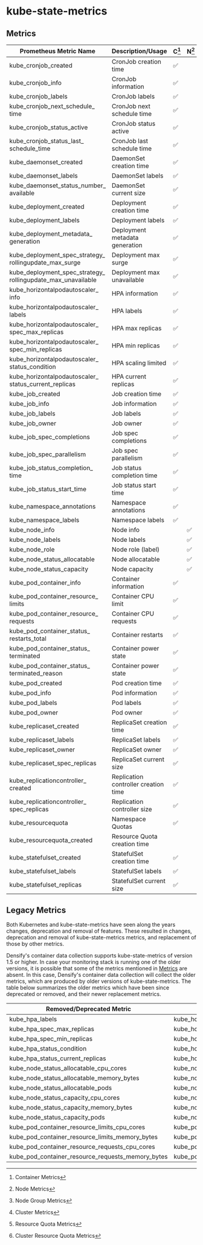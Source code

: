 # kube-state-metrics

## Metrics

| Prometheus Metric Name                                           | Description/Usage                    | C[^1]              | N[^2]              | NG[^3]             | Cl[^4]             | RQ[^5]             | CRQ[^6] |
| ---------------------------------------------------------------- | ------------------------------------ | ------------------ | ------------------ | ------------------ | ------------------ | ------------------ | ------- |
| kube_cronjob_created                                             | CronJob creation time                | :white_check_mark: |                    |                    |                    |                    |         |
| kube_cronjob_info                                                | CronJob information                  | :white_check_mark: |                    |                    |                    |                    |         |
| kube_cronjob_labels                                              | CronJob labels                       | :white_check_mark: |                    |                    |                    |                    |         |
| kube_cronjob_next_schedule_<br/>time                             | CronJob next schedule time           | :white_check_mark: |                    |                    |                    |                    |         |
| kube_cronjob_status_active                                       | CronJob status active                | :white_check_mark: |                    |                    |                    |                    |         |
| kube_cronjob_status_last_<br/>schedule_time                      | CronJob last schedule time           | :white_check_mark: |                    |                    |                    |                    |         |
| kube_daemonset_created                                           | DaemonSet creation time              | :white_check_mark: |                    |                    |                    |                    |         |
| kube_daemonset_labels                                            | DaemonSet labels                     | :white_check_mark: |                    |                    |                    |                    |         |
| kube_daemonset_status_number_<br/>available                      | DaemonSet current size               | :white_check_mark: |                    |                    |                    |                    |         |
| kube_deployment_created                                          | Deployment creation time             | :white_check_mark: |                    |                    |                    |                    |         |
| kube_deployment_labels                                           | Deployment labels                    | :white_check_mark: |                    |                    |                    |                    |         |
| kube_deployment_metadata_<br/>generation                         | Deployment metadata generation       | :white_check_mark: |                    |                    |                    |                    |         |
| kube_deployment_spec_strategy_<br/>rollingupdate_max_surge       | Deployment max surge                 | :white_check_mark: |                    |                    |                    |                    |         |
| kube_deployment_spec_strategy_<br/>rollingupdate_max_unavailable | Deployment max unavailable           | :white_check_mark: |                    |                    |                    |                    |         |
| kube_horizontalpodautoscaler_<br/>info                           | HPA information                      | :white_check_mark: |                    |                    |                    |                    |         |
| kube_horizontalpodautoscaler_<br/>labels                         | HPA labels                           | :white_check_mark: |                    |                    |                    |                    |         |
| kube_horizontalpodautoscaler_<br/>spec_max_replicas              | HPA max replicas                     | :white_check_mark: |                    |                    |                    |                    |         |
| kube_horizontalpodautoscaler_<br/>spec_min_replicas              | HPA min replicas                     | :white_check_mark: |                    |                    |                    |                    |         |
| kube_horizontalpodautoscaler_<br/>status_condition               | HPA scaling limited                  | :white_check_mark: |                    |                    |                    |                    |         |
| kube_horizontalpodautoscaler_<br/>status_current_replicas        | HPA current replicas                 | :white_check_mark: |                    |                    |                    |                    |         |
| kube_job_created                                                 | Job creation time                    | :white_check_mark: |                    |                    |                    |                    |         |
| kube_job_info                                                    | Job information                      | :white_check_mark: |                    |                    |                    |                    |         |
| kube_job_labels                                                  | Job labels                           | :white_check_mark: |                    |                    |                    |                    |         |
| kube_job_owner                                                   | Job owner                            | :white_check_mark: |                    |                    |                    |                    |         |
| kube_job_spec_completions                                        | Job spec completions                 | :white_check_mark: |                    |                    |                    |                    |         |
| kube_job_spec_parallelism                                        | Job spec parallelism                 | :white_check_mark: |                    |                    |                    |                    |         |
| kube_job_status_completion_<br/>time                             | Job status completion time           | :white_check_mark: |                    |                    |                    |                    |         |
| kube_job_status_start_time                                       | Job status start time                | :white_check_mark: |                    |                    |                    |                    |         |
| kube_namespace_annotations                                       | Namespace annotations                | :white_check_mark: |                    |                    |                    |                    |         |
| kube_namespace_labels                                            | Namespace labels                     | :white_check_mark: |                    |                    |                    |                    |         |
| kube_node_info                                                   | Node info                            |                    | :white_check_mark: |                    |                    |                    |         |
| kube_node_labels                                                 | Node labels                          |                    | :white_check_mark: | :white_check_mark: |                    |                    |         |
| kube_node_role                                                   | Node role (label)                    |                    | :white_check_mark: |                    |                    |                    |         |
| kube_node_status_allocatable                                     | Node allocatable                     |                    | :white_check_mark: |                    |                    |                    |         |
| kube_node_status_capacity                                        | Node capacity                        |                    | :white_check_mark: | :white_check_mark: | :white_check_mark: |                    |         |
| kube_pod_container_info                                          | Container information                | :white_check_mark: |                    |                    |                    |                    |         |
| kube_pod_container_resource_<br/>limits                          | Container CPU limit                  | :white_check_mark: |                    | :white_check_mark: | :white_check_mark: |                    |         |
| kube_pod_container_resource_<br/>requests                        | Container CPU requests               | :white_check_mark: |                    | :white_check_mark: | :white_check_mark: |                    |         |
| kube_pod_container_status_<br/>restarts_total                    | Container restarts                   | :white_check_mark: |                    |                    |                    |                    |         |
| kube_pod_container_status_<br/>terminated                        | Container power state                | :white_check_mark: |                    |                    |                    |                    |         |
| kube_pod_container_status_<br/>terminated_reason                 | Container power state                | :white_check_mark: |                    |                    |                    |                    |         |
| kube_pod_created                                                 | Pod creation time                    | :white_check_mark: |                    |                    |                    |                    |         |
| kube_pod_info                                                    | Pod information                      | :white_check_mark: |                    |                    |                    |                    |         |
| kube_pod_labels                                                  | Pod labels                           | :white_check_mark: |                    |                    |                    |                    |         |
| kube_pod_owner                                                   | Pod owner                            | :white_check_mark: |                    |                    |                    |                    |         |
| kube_replicaset_created                                          | ReplicaSet creation time             | :white_check_mark: |                    |                    |                    |                    |         |
| kube_replicaset_labels                                           | ReplicaSet labels                    | :white_check_mark: |                    |                    |                    |                    |         |
| kube_replicaset_owner                                            | ReplicaSet owner                     | :white_check_mark: |                    |                    |                    |                    |         |
| kube_replicaset_spec_replicas                                    | ReplicaSet current size              | :white_check_mark: |                    |                    |                    |                    |         |
| kube_replicationcontroller_<br/>created                          | Replication controller creation time | :white_check_mark: |                    |                    |                    |                    |         |
| kube_replicationcontroller_<br/>spec_replicas                    | Replication controller size          | :white_check_mark: |                    |                    |                    |                    |         |
| kube_resourcequota                                               | Namespace Quotas                     | :white_check_mark: |                    |                    |                    | :white_check_mark: |         |
| kube_resourcequota_created                                       | Resource Quota creation time         |                    |                    |                    |                    | :white_check_mark: |         |
| kube_statefulset_created                                         | StatefulSet creation time            | :white_check_mark: |                    |                    |                    |                    |         |
| kube_statefulset_labels                                          | StatefulSet labels                   | :white_check_mark: |                    |                    |                    |                    |         |
| kube_statefulset_replicas                                        | StatefulSet current size             | :white_check_mark: |                    |                    |                    |                    |         |

[^1]: Container Metrics
[^2]: Node Metrics
[^3]: Node Group Metrics
[^4]: Cluster Metrics
[^5]: Resource Quota Metrics
[^6]: Cluster Resource Quota Metrics

## Legacy Metrics

Both Kubernetes and kube-state-metrics have seen along the years changes, deprecation and removal of features. These resulted in changes, deprecation and removal of kube-state-metrics metrics, and replacement of those by other metrics. 

Densify's container data collection supports kube-state-metrics of version 1.5 or higher. In case your monitoring stack is running one of the older versions, it is possible that some of the metrics mentioned in [Metrics](#metrics) are absent. In this case, Densify's container data collection will collect the older metrics, which are produced by older versions of kube-state-metrics. The table below summarizes the older metrics which have been since deprecated or removed, and their newer replacement metrics.

| Removed/Deprecated Metric                         | Replaced by Metric                                   |
| ------------------------------------------------- | ---------------------------------------------------- |
| kube_hpa_labels                                   | kube_horizontalpodautoscaler_labels                  |
| kube_hpa_spec_max_replicas                        | kube_horizontalpodautoscaler_spec_max_replicas       |
| kube_hpa_spec_min_replicas                        | kube_horizontalpodautoscaler_spec_min_replicas       |
| kube_hpa_status_condition                         | kube_horizontalpodautoscaler_status_condition        |
| kube_hpa_status_current_replicas                  | kube_horizontalpodautoscaler_status_current_replicas |
| kube_node_status_allocatable_cpu_cores            | kube_node_status_allocatable                         |
| kube_node_status_allocatable_memory_bytes         | kube_node_status_allocatable                         |
| kube_node_status_allocatable_pods                 | kube_node_status_allocatable                         |
| kube_node_status_capacity_cpu_cores               | kube_node_status_capacity                            |
| kube_node_status_capacity_memory_bytes            | kube_node_status_capacity                            |
| kube_node_status_capacity_pods                    | kube_node_status_capacity                            |
| kube_pod_container_resource_limits_cpu_cores      | kube_pod_container_resource_limits                   |
| kube_pod_container_resource_limits_memory_bytes   | kube_pod_container_resource_limits                   |
| kube_pod_container_resource_requests_cpu_cores    | kube_pod_container_resource_requests                 |
| kube_pod_container_resource_requests_memory_bytes | kube_pod_container_resource_requests                 |
